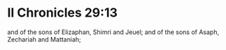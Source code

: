 # II Chronicles 29:13

and of the sons of Elizaphan, Shimri and Jeuel; and of the sons of Asaph, Zechariah and Mattaniah;
